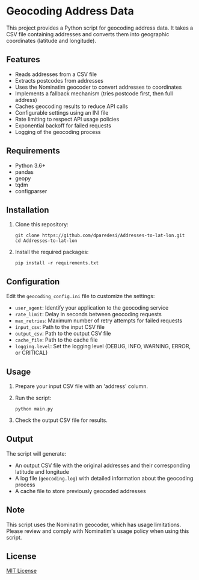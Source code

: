 # Geocoding Address Data

This project provides a Python script for geocoding address data. It takes a CSV file containing addresses and converts them into geographic coordinates (latitude and longitude).

## Features

- Reads addresses from a CSV file
- Extracts postcodes from addresses
- Uses the Nominatim geocoder to convert addresses to coordinates
- Implements a fallback mechanism (tries postcode first, then full address)
- Caches geocoding results to reduce API calls
- Configurable settings using an INI file
- Rate limiting to respect API usage policies
- Exponential backoff for failed requests
- Logging of the geocoding process

## Requirements

- Python 3.6+
- pandas
- geopy
- tqdm
- configparser

## Installation

1. Clone this repository:
   ```
   git clone https://github.com/dparedesi/Addresses-to-lat-lon.git
   cd Addresses-to-lat-lon
   ```

2. Install the required packages:
   ```
   pip install -r requirements.txt
   ```

## Configuration

Edit the `geocoding_config.ini` file to customize the settings:

- `user_agent`: Identify your application to the geocoding service
- `rate_limit`: Delay in seconds between geocoding requests
- `max_retries`: Maximum number of retry attempts for failed requests
- `input_csv`: Path to the input CSV file
- `output_csv`: Path to the output CSV file
- `cache_file`: Path to the cache file
- `logging.level`: Set the logging level (DEBUG, INFO, WARNING, ERROR, or CRITICAL)

## Usage

1. Prepare your input CSV file with an 'address' column.

2. Run the script:
   ```
   python main.py
   ```

3. Check the output CSV file for results.

## Output

The script will generate:
- An output CSV file with the original addresses and their corresponding latitude and longitude
- A log file (`geocoding.log`) with detailed information about the geocoding process
- A cache file to store previously geocoded addresses

## Note

This script uses the Nominatim geocoder, which has usage limitations. Please review and comply with Nominatim's usage policy when using this script.

## License

[MIT License](LICENSE)